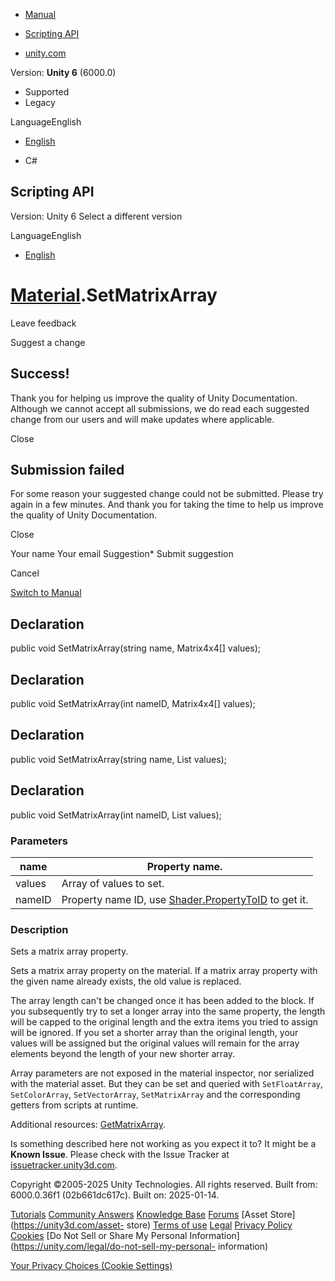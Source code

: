 [ ]()

  * [Manual](../Manual/index.html)
  * [Scripting API](../ScriptReference/index.html)

  * [unity.com](https://unity.com/)

Version: **Unity 6** (6000.0)

  * Supported
  * Legacy

LanguageEnglish

  * [English]()

  * C#

[ ](https://docs.unity3d.com)

## Scripting API

Version: Unity 6 Select a different version

LanguageEnglish

  * [English]()

#  [Material](Material.html).SetMatrixArray

Leave feedback

Suggest a change

## Success!

Thank you for helping us improve the quality of Unity Documentation. Although
we cannot accept all submissions, we do read each suggested change from our
users and will make updates where applicable.

Close

## Submission failed

For some reason your suggested change could not be submitted. Please <a>try
again</a> in a few minutes. And thank you for taking the time to help us
improve the quality of Unity Documentation.

Close

Your name Your email Suggestion* Submit suggestion

Cancel

[Switch to Manual](../Manual/class-Material.html "Go to Material Component in
the Manual")

## Declaration

public void SetMatrixArray(string name, Matrix4x4[] values);

## Declaration

public void SetMatrixArray(int nameID, Matrix4x4[] values);

## Declaration

public void SetMatrixArray(string name, List<Matrix4x4> values);

## Declaration

public void SetMatrixArray(int nameID, List<Matrix4x4> values);

### Parameters

name | Property name.  
---|---  
values | Array of values to set.  
nameID | Property name ID, use [Shader.PropertyToID](Shader.PropertyToID.html) to get it.  
  
### Description

Sets a matrix array property.

Sets a matrix array property on the material. If a matrix array property with
the given name already exists, the old value is replaced.  
  
The array length can't be changed once it has been added to the block. If you
subsequently try to set a longer array into the same property, the length will
be capped to the original length and the extra items you tried to assign will
be ignored. If you set a shorter array than the original length, your values
will be assigned but the original values will remain for the array elements
beyond the length of your new shorter array.  
  
Array parameters are not exposed in the material inspector, nor serialized
with the material asset. But they can be set and queried with `SetFloatArray`,
`SetColorArray`, `SetVectorArray`, `SetMatrixArray` and the corresponding
getters from scripts at runtime.  
  
Additional resources: [GetMatrixArray](Material.GetMatrixArray.html).

Is something described here not working as you expect it to? It might be a
**Known Issue**. Please check with the Issue Tracker at
[issuetracker.unity3d.com](https://issuetracker.unity3d.com).

Copyright ©2005-2025 Unity Technologies. All rights reserved. Built from:
6000.0.36f1 (02b661dc617c). Built on: 2025-01-14.

[Tutorials](https://unity3d.com/learn) [Community
Answers](https://answers.unity3d.com) [Knowledge
Base](https://support.unity3d.com/hc/en-us)
[Forums](https://forum.unity3d.com) [Asset Store](https://unity3d.com/asset-
store) [Terms of use](https://docs.unity3d.com/Manual/TermsOfUse.html)
[Legal](https://unity.com/legal) [Privacy
Policy](https://unity.com/legal/privacy-policy)
[Cookies](https://unity.com/legal/cookie-policy) [Do Not Sell or Share My
Personal Information](https://unity.com/legal/do-not-sell-my-personal-
information)

[Your Privacy Choices (Cookie Settings)](javascript:void\(0\);)

